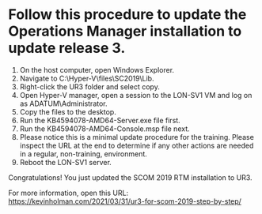 # Follow this procedure to update the Operations Manager installation to update release 3.

1. On the host computer, open Windows Explorer.
2. Navigate to C:\Hyper-V\files\SC2019\Lib.
3. Right-click the UR3 folder and select copy.
4. Open Hyper-V manager, open a session to the LON-SV1 VM and log on as ADATUM\Administrator.
5. Copy the files to the desktop.
7. Run the KB4594078-AMD64-Server.exe file first.
8. Run the KB4594078-AMD64-Console.msp file next.
9. Please notice this is a minimal update procedure for the training. Please inspect the URL at the end to determine if any other actions are needed in a regular, non-training, environment.
10. Reboot the LON-SV1 server.

Congratulations! You just updated the SCOM 2019 RTM installation to UR3.

For more information, open this URL:
https://kevinholman.com/2021/03/31/ur3-for-scom-2019-step-by-step/
